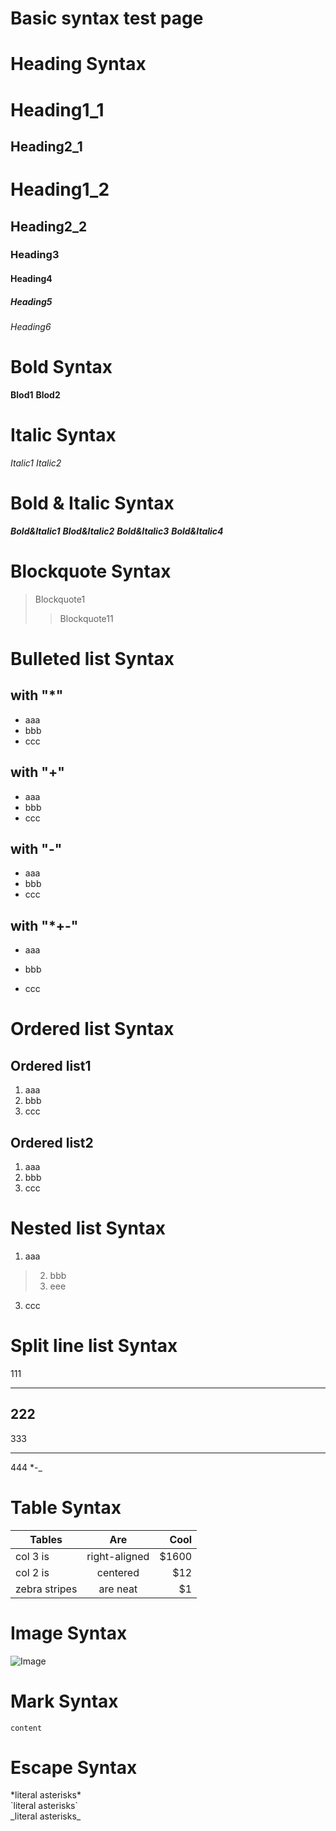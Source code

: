 # Basic syntax test page  

# Heading Syntax
Heading1_1
==
Heading2_1
--

# Heading1_2
## Heading2_2
### Heading3
#### Heading4
##### Heading5
###### Heading6

# Bold Syntax
**Blod1**
__Blod2__

# Italic Syntax
*Italic1*
_Italic2_

# Bold & Italic Syntax
***Bold&Italic1***
**_Blod&Italic2_**
__*Bold&Italic3*__
___Bold&Italic4___

# Blockquote Syntax
> Blockquote1
>> Blockquote11

# Bulleted list Syntax
## with "*"
* aaa
* bbb
* ccc

## with "+"
+ aaa
+ bbb
+ ccc

## with "-"
- aaa
- bbb
- ccc

## with "*+-"
* aaa
+ bbb
- ccc

# Ordered list Syntax
## Ordered list1
1. aaa
2. bbb
3. ccc

## Ordered list2
1. aaa
5. bbb
7. ccc

# Nested list Syntax
 1. aaa

 >2. bbb
 >5. eee
 
 3. ccc

# Split line list Syntax
111
***
222
---
333
___
444
*-_

# Table Syntax
 | Tables        | Are           | Cool  |
 | ------------- |:-------------:| -----:|
 | col 3 is      | right-aligned | $1600 |
 | col 2 is      | centered      |   $12 |
 | zebra stripes | are neat      |    $1 |

# Image Syntax
![Image](https://wwww.baidu.com)

# Mark Syntax
`content`

# Escape Syntax
\*literal asterisks\*      
\`literal asterisks\`          
\_literal asterisks\_  
